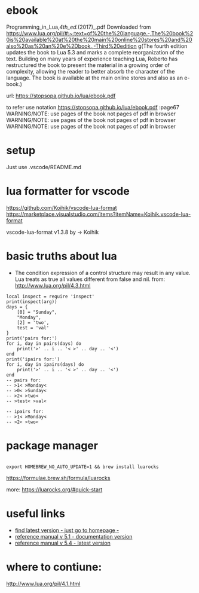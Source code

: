 
# ebook
Programming_in_Lua,_4th_ed._(2017)_.pdf
Downloaded from https://www.lua.org/pil/#:~:text=of%20the%20language.-,The%20book%20is%20available%20at%20the%20main%20online%20stores%20and%20also%20as%20an%20e%2Dbook.,-Third%20edition
g(The fourth edition updates the book to Lua 5.3 and marks a complete reorganization of the text. Building on many years of experience teaching Lua, Roberto has restructured the book to present the material in a growing order of complexity, allowing the reader to better absorb the character of the language. The book is available at the main online stores and also as an e-book.)

url: https://stopsopa.github.io/lua/ebook.pdf

to refer use notation https://stopsopa.github.io/lua/ebook.pdf :page67
WARNING/NOTE: use pages of the book not pages of pdf in browser
WARNING/NOTE: use pages of the book not pages of pdf in browser
WARNING/NOTE: use pages of the book not pages of pdf in browser

# setup

Just use .vscode/README.md

# lua formatter for vscode

https://github.com/Koihik/vscode-lua-format
https://marketplace.visualstudio.com/items?itemName=Koihik.vscode-lua-format

vscode-lua-format
v1.3.8
by -> Koihik

# basic truths about lua

- The condition expression of a control structure may result in any value. Lua treats as true all values different from false and nil.
  from: http://www.lua.org/pil/4.3.html

```
local inspect = require 'inspect'
print(inspect(arg))
days = {
    [0] = "Sunday",
    "Monday",
    [2] = 'two',
    test = 'val'
}
print('pairs for:')
for i, day in pairs(days) do
    print('>' .. i .. '< >' .. day .. '<')
end
print('ipairs for:')
for i, day in ipairs(days) do
    print('>' .. i .. '< >' .. day .. '<')
end
-- pairs for:
-- >1< >Monday<
-- >0< >Sunday<
-- >2< >two<
-- >test< >val<

-- ipairs for:
-- >1< >Monday<
-- >2< >two<

```  

# package manager

```

export HOMEBREW_NO_AUTO_UPDATE=1 && brew install luarocks

```

https://formulae.brew.sh/formula/luarocks

more: https://luarocks.org/#quick-start

# useful links
- [find latest version - just go to homepage - ](https://www.lua.org/)
- [reference manual v 5.1 - documentation version](https://www.lua.org/manual/5.1)
- [reference manual v 5.4 - latest version](https://www.lua.org/manual/5.4/)

# where to contiune:
http://www.lua.org/pil/4.1.html



